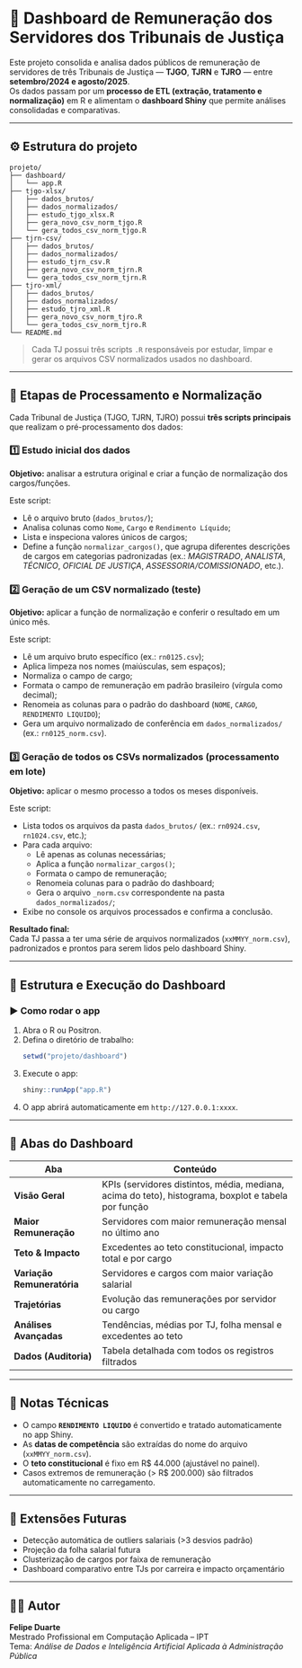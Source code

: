 # 🧭 Dashboard de Remuneração dos Servidores dos Tribunais de Justiça

Este projeto consolida e analisa dados públicos de remuneração de servidores de três Tribunais de Justiça — **TJGO**, **TJRN** e **TJRO** — entre **setembro/2024 e agosto/2025**.  
Os dados passam por um **processo de ETL (extração, tratamento e normalização)** em R e alimentam o **dashboard Shiny** que permite análises consolidadas e comparativas.

---

## ⚙️ Estrutura do projeto

```
projeto/
├── dashboard/
│   └── app.R
├── tjgo-xlsx/
│   ├── dados_brutos/
│   ├── dados_normalizados/
│   ├── estudo_tjgo_xlsx.R
│   ├── gera_novo_csv_norm_tjgo.R
│   └── gera_todos_csv_norm_tjgo.R
├── tjrn-csv/
│   ├── dados_brutos/
│   ├── dados_normalizados/
│   ├── estudo_tjrn_csv.R
│   ├── gera_novo_csv_norm_tjrn.R
│   └── gera_todos_csv_norm_tjrn.R
├── tjro-xml/
│   ├── dados_brutos/
│   ├── dados_normalizados/
│   ├── estudo_tjro_xml.R
│   ├── gera_novo_csv_norm_tjro.R
│   └── gera_todos_csv_norm_tjro.R
└── README.md
```

> Cada TJ possui três scripts `.R` responsáveis por estudar, limpar e gerar os arquivos CSV normalizados usados no dashboard.

---

## 📘 Etapas de Processamento e Normalização

Cada Tribunal de Justiça (TJGO, TJRN, TJRO) possui **três scripts principais** que realizam o pré-processamento dos dados:

### 1️⃣ Estudo inicial dos dados
**Objetivo:** analisar a estrutura original e criar a função de normalização dos cargos/funções.

Este script:
- Lê o arquivo bruto (`dados_brutos/`);
- Analisa colunas como `Nome`, `Cargo` e `Rendimento Líquido`;
- Lista e inspeciona valores únicos de cargos;
- Define a função `normalizar_cargos()`, que agrupa diferentes descrições de cargos em categorias padronizadas (ex.: *MAGISTRADO*, *ANALISTA*, *TÉCNICO*, *OFICIAL DE JUSTIÇA*, *ASSESSORIA/COMISSIONADO*, etc.).

### 2️⃣ Geração de um CSV normalizado (teste)
**Objetivo:** aplicar a função de normalização e conferir o resultado em um único mês.

Este script:
- Lê um arquivo bruto específico (ex.: `rn0125.csv`);
- Aplica limpeza nos nomes (maiúsculas, sem espaços);
- Normaliza o campo de cargo;
- Formata o campo de remuneração em padrão brasileiro (vírgula como decimal);
- Renomeia as colunas para o padrão do dashboard (`NOME`, `CARGO`, `RENDIMENTO LIQUIDO`);
- Gera um arquivo normalizado de conferência em `dados_normalizados/` (ex.: `rn0125_norm.csv`).

### 3️⃣ Geração de todos os CSVs normalizados (processamento em lote)
**Objetivo:** aplicar o mesmo processo a todos os meses disponíveis.

Este script:
- Lista todos os arquivos da pasta `dados_brutos/` (ex.: `rn0924.csv`, `rn1024.csv`, etc.);
- Para cada arquivo:
  - Lê apenas as colunas necessárias;
  - Aplica a função `normalizar_cargos()`;
  - Formata o campo de remuneração;
  - Renomeia colunas para o padrão do dashboard;
  - Gera o arquivo `_norm.csv` correspondente na pasta `dados_normalizados/`;
- Exibe no console os arquivos processados e confirma a conclusão.

**Resultado final:**  
Cada TJ passa a ter uma série de arquivos normalizados (`xxMMYY_norm.csv`), padronizados e prontos para serem lidos pelo dashboard Shiny.

---

## 🧭 Estrutura e Execução do Dashboard

### ▶️ Como rodar o app

1. Abra o R ou Positron.
2. Defina o diretório de trabalho:
   ```r
   setwd("projeto/dashboard")
   ```
3. Execute o app:
   ```r
   shiny::runApp("app.R")
   ```
4. O app abrirá automaticamente em `http://127.0.0.1:xxxx`.

---

## 🧩 Abas do Dashboard

| Aba | Conteúdo |
|-----|-----------|
| **Visão Geral** | KPIs (servidores distintos, média, mediana, acima do teto), histograma, boxplot e tabela por função |
| **Maior Remuneração** | Servidores com maior remuneração mensal no último ano |
| **Teto & Impacto** | Excedentes ao teto constitucional, impacto total e por cargo |
| **Variação Remuneratória** | Servidores e cargos com maior variação salarial |
| **Trajetórias** | Evolução das remunerações por servidor ou cargo |
| **Análises Avançadas** | Tendências, médias por TJ, folha mensal e excedentes ao teto |
| **Dados (Auditoria)** | Tabela detalhada com todos os registros filtrados |

---

## 🔧 Notas Técnicas

- O campo **`RENDIMENTO LIQUIDO`** é convertido e tratado automaticamente no app Shiny.  
- As **datas de competência** são extraídas do nome do arquivo (`xxMMYY_norm.csv`).  
- O **teto constitucional** é fixo em R$ 44.000 (ajustável no painel).  
- Casos extremos de remuneração (> R$ 200.000) são filtrados automaticamente no carregamento.

---

## 🧠 Extensões Futuras

- Detecção automática de outliers salariais (>3 desvios padrão)  
- Projeção da folha salarial futura  
- Clusterização de cargos por faixa de remuneração  
- Dashboard comparativo entre TJs por carreira e impacto orçamentário

---

## 👨‍💻 Autor

**Felipe Duarte**  
Mestrado Profissional em Computação Aplicada – IPT  
Tema: *Análise de Dados e Inteligência Artificial Aplicada à Administração Pública*
